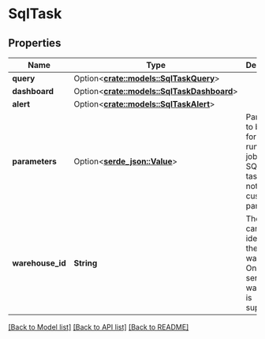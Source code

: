 # SqlTask

## Properties

Name | Type | Description | Notes
------------ | ------------- | ------------- | -------------
**query** | Option<[**crate::models::SqlTaskQuery**](SqlTaskQuery.md)> |  | [optional]
**dashboard** | Option<[**crate::models::SqlTaskDashboard**](SqlTaskDashboard.md)> |  | [optional]
**alert** | Option<[**crate::models::SqlTaskAlert**](SqlTaskAlert.md)> |  | [optional]
**parameters** | Option<[**serde_json::Value**](.md)> | Parameters to be used for each run of this job. The SQL alert task does not support custom parameters. | [optional]
**warehouse_id** | **String** | The canonical identifier of the SQL warehouse. Only serverless warehouse is supported. | 

[[Back to Model list]](../README.md#documentation-for-models) [[Back to API list]](../README.md#documentation-for-api-endpoints) [[Back to README]](../README.md)


